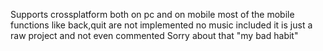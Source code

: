 Supports crossplatform both on pc and on mobile most of the mobile functions like back,quit are not implemented 
no music included 
it is just a raw project and not even commented 
Sorry about that "my bad habit" 
